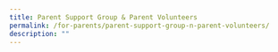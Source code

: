 ```yaml
---
title: Parent Support Group & Parent Volunteers
permalink: /for-parents/parent-support-group-n-parent-volunteers/
description: ""
---
```

